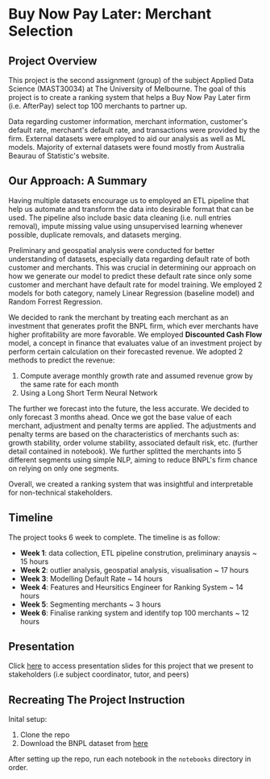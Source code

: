 # Buy Now Pay Later: Merchant Selection
## Project Overview
This project is the second assignment (group) of the subject Applied Data Science (MAST30034) at The University of Melbourne. The goal of this project is to create a ranking system that helps a Buy Now Pay Later firm (i.e. AfterPay) select top 100 merchants to partner up. 

Data regarding customer information, merchant information, customer's default rate, merchant's default rate, and transactions were provided by the firm. External datasets were employed to aid our analysis as well as ML models. Majority of external datasets were found mostly from Australia Beaurau of Statistic's website.

## Our Approach: A Summary
Having multiple datasets encourage us to employed an ETL pipeline that help us automate and transform the data into desirable format that can be used. The pipeline also include basic data cleaning (i.e. null entries removal), impute missing value using unsupervised learning whenever possible, duplicate removals, and datasets merging.

Preliminary and geospatial analysis were conducted for better understanding of datasets, especially data regarding default rate of both customer and merchants. This was crucial in determining our approach on how we generate our model to predict these default rate since only some customer and merchant have default rate for model training. We employed 2 models for both category, namely Linear Regression (baseline model) and Random Forrest Regression.

We decided to rank the merchant by treating each merchant as an investment that generates profit the BNPL firm, which ever merchants have higher profitability are more favorable. We employed **Discounted Cash Flow** model, a concept in finance that evaluates value of an investment project by perform certain calculation on their forecasted revenue. We adopted 2 methods to predict the revenue: 

1. Compute average monthly growth rate and assumed revenue grow by the same rate for each month
2. Using a Long Short Term Neural Network

The further we forecast into the future, the less accurate. We decided to only forecast 3 months ahead. Once we got the base value of each merchant, adjustment and penalty terms are applied. The adjustments and penalty terms are based on the characteristics of merchants such as: growth stability, order volume stability, associated default risk, etc. (further detail contained in notebook). We further splitted the merchants into 5 different segments using simple NLP, aiming to reduce BNPL's firm chance on relying on only one segments.

Overall, we created a ranking system that was insightful and interpretable for non-technical stakeholders.

## Timeline
The project tooks 6 week to complete. The timeline is as follow:
* **Week 1**: data collection, ETL pipeline constrution, preliminary anaysis ~ 15 hours
* **Week 2**: outlier analysis, geospatial analysis, visualisation ~ 17 hours
* **Week 3**: Modelling Default Rate ~ 14 hours
* **Week 4**: Features and Heursitics Engineer for Ranking System ~ 14 hours
* **Week 5**: Segmenting merchants ~ 3 hours
* **Week 6**: Finalise ranking system and identify top 100 merchants ~ 12 hours

## Presentation
Click [here](https://www.canva.com/design/DAGSUw-gtaE/JNJhYQR_RFOx6pm2KY7fGQ/edit?utm_content=DAGSUw-gtaE&utm_campaign=designshare&utm_medium=link2&utm_source=sharebutton) to access presentation slides for this project that we present to stakeholders (i.e subject coordinator, tutor, and peers)

## Recreating The Project Instruction
Inital setup:
1. Clone the repo
2. Download the BNPL dataset from [here](https://drive.google.com/drive/folders/1-7271NwUF4oLpy6wVx4D9O8mU0E-Ue4k?usp=sharing)

After setting up the repo, run each notebook in the `notebooks` directory in order.
